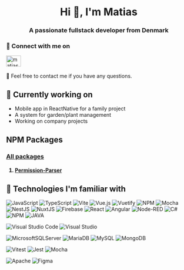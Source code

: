 <h1 align="center">Hi 👋, I'm Matias</h1>
<h3 align="center">A passionate fullstack developer from Denmark</h3>

<h3> 🔗 Connect with me on </h3>
<a href="https://linkedin.com/in/matias-grimm" target="blank"><img align="center" src="https://raw.githubusercontent.com/rahuldkjain/github-profile-readme-generator/master/src/images/icons/Social/linked-in-alt.svg" alt="matias-grimm" height="30" width="40" /></a>

<br/>
<br/>
💬 Feel free to contact me if you have any questions.

<br/>
<h2> 🔭 Currently working on </h2>
<ul>
  <li>Mobile app in ReactNative for a family project</li>
  <li>A system for garden/plant management </li>
  <li>Working on company projects</li>
</ul>

<h2> NPM Packages </h2>

<h3> 
  
  [All packages](https://www.npmjs.com/org/freelance_projects?activeTab=packages) 
</h3>

<h4>
  <ol>
 <li> 
   
   [Permission-Parser](https://www.npmjs.com/package/@freelance_projects/permission-parser)
 </li>
  </ol>
</h4>

<h2> 💼 Technologies I'm familiar with </h2> 

![JavaScript](https://img.shields.io/badge/javascript-%23323330.svg?style=for-the-badge&logo=javascript&logoColor=%23F7DF1E)
![TypeScript](https://img.shields.io/static/v1?style=for-the-badge&message=TypeScript&color=3178C6&logo=TypeScript&logoColor=FFFFFF&label=)
![Vite](https://img.shields.io/badge/Vite-B73BFE?style=for-the-badge&logo=vite&logoColor=FFD62E)
![Vue.js](https://img.shields.io/badge/vuejs-%2335495e.svg?style=for-the-badge&logo=vuedotjs&logoColor=%234FC08D)
![Vuetify](https://img.shields.io/badge/Vuetify-1867C0?style=for-the-badge&logo=vuetify&logoColor=AEDDFF)
![NPM](https://img.shields.io/badge/NPM-%23000000.svg?style=for-the-badge&logo=npm&logoColor=white)
![Mocha](https://img.shields.io/badge/Mocha-8D6748?style=for-the-badge&logo=Mocha&logoColor=white)
![NestJS](https://img.shields.io/badge/nestjs-%23E0234E.svg?style=for-the-badge&logo=nestjs&logoColor=white)
![NuxtJS](https://img.shields.io/badge/Nuxt-black?style=for-the-badge&logo=nuxt.js&logoColor=white)
![Firebase](https://img.shields.io/badge/firebase-ffca28?style=for-the-badge&logo=firebase&logoColor=black)
![React](https://img.shields.io/badge/React-20232A?style=for-the-badge&logo=react&logoColor=61DAFB)
![Angular](https://img.shields.io/badge/angular-%23DD0031.svg?style=for-the-badge&logo=angular&logoColor=white)
![Node-RED](https://img.shields.io/badge/NodeRED-8F0000.svg?style=for-the-badge&logo=Node-RED&logoColor=white)
![C#](https://img.shields.io/badge/c%23-95478e?style=for-the-badge&logo=csharp&logoColor=white)
![NPM](https://img.shields.io/badge/NPM-c70000?style=for-the-badge&logo=npm&logoColor=FFF)
![JAVA](https://img.shields.io/badge/Java-ED8B00?style=for-the-badge&logo=openjdk&logoColor=white)

![Visual Studio Code](https://img.shields.io/badge/Visual%20Studio%20Code-0078d7.svg?style=for-the-badge&logo=visual-studio-code&logoColor=white)
![Visual Studio](https://img.shields.io/badge/Visual%20Studio-8763C5.svg?style=for-the-badge&logo=visual-studio&logoColor=white)

![MicrosoftSQLServer](https://img.shields.io/badge/Microsoft%20SQL%20Sever-CC2927?style=for-the-badge&logo=microsoft%20sql%20server&logoColor=white)
![MariaDB](https://img.shields.io/badge/MariaDB-003545?style=for-the-badge&logo=mariadb&logoColor=white)
![MySQL](https://img.shields.io/badge/mysql-%2300f.svg?style=for-the-badge&logo=mysql&logoColor=white)
![MongoDB](https://img.shields.io/badge/MongoDB-%234ea94b.svg?style=for-the-badge&logo=mongodb&logoColor=white)

![Vitest](https://img.shields.io/badge/vitest-acd268?style=for-the-badge&logo=vitest&logoColor=fcc72b)
![Jest](https://img.shields.io/badge/-jest-%23C21325?style=for-the-badge&logo=jest&logoColor=white)
![Mocha](https://img.shields.io/badge/Mocha-8D6748.svg?style=for-the-badge&logo=Mocha&logoColor=white)

![Apache](https://img.shields.io/badge/apache-%23D42029.svg?style=for-the-badge&logo=apache&logoColor=white)
![Figma](https://img.shields.io/badge/Figma-F24E1E?style=for-the-badge&logo=figma&logoColor=white)
